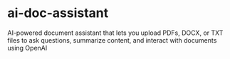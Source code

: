 # ai-doc-assistant
AI-powered document assistant that lets you upload PDFs, DOCX, or TXT files to ask questions, summarize content, and interact with documents using OpenAI
